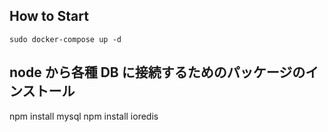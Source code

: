 ## How to Start

```
sudo docker-compose up -d
```

## node から各種 DB に接続するためのパッケージのインストール

npm install mysql
npm install ioredis
